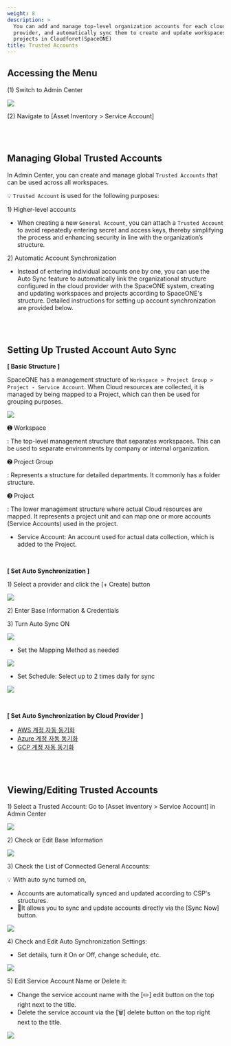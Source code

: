 ```yaml
---
weight: 8
description: >
  You can add and manage top-level organization accounts for each cloud
  provider, and automatically sync them to create and update workspaces and
  projects in Cloudforet(SpaceONE)
title: Trusted Accounts
---
```


## Accessing the Menu

(1) Switch to Admin Center

![](/guides/admin/admin_mode/admin-mode-01-en.png)

(2) Navigate to \[Asset Inventory > Service Account]

<br> <br>

## Managing Global Trusted Accounts

In Admin Center, you can create and manage global `Trusted Accounts` that can be used across all workspaces.

💡 `Trusted Account` is used for the following purposes:

1\) Higher-level accounts

* When creating a new `General Account`, you can attach a `Trusted Account` to avoid repeatedly entering secret and access keys, thereby simplifying the process and enhancing security in line with the organization’s structure.

2\) Automatic Account Synchronization

* Instead of entering individual accounts one by one, you can use the Auto Sync feature to automatically link the organizational structure configured in the cloud provider with the SpaceONE system, creating and updating workspaces and projects according to SpaceONE's structure. Detailed instructions for setting up account synchronization are provided below.

<br> <br>

## Setting Up Trusted Account Auto Sync

**\[ Basic Structure ]**

SpaceONE has a management structure of `Workspace > Project Group > Project - Service Account`.
When Cloud resources are collected, it is managed by being mapped to a Project, which can then be used for grouping purposes.

![](/guides/admin/service_account/project-hierarchy-en.png)

➊ Workspace

: The top-level management structure that separates workspaces. This can be used to separate environments by company or internal organization.

➋ Project Group

: Represents a structure for detailed departments. It commonly has a folder structure.

➌ Project

: The lower management structure where actual Cloud resources are mapped. It represents a project unit and can map one or more accounts (Service Accounts) used in the project.

* Service Account: An account used for actual data collection, which is added to the Project.

<br>

**\[ Set Auto Synchronization ]**

1\) Select a provider and click the \[+ Create] button

![](/guides/admin/service_account/create-trusted-account-01-en.png)

2\) Enter Base Information & Credentials

3\) Turn Auto Sync ON

![](/guides/admin/service_account/create-trusted-account-02-en.png)

* Set the Mapping Method as needed

![](/guides/admin/service_account/create-trusted-account-03-en.png)

* Set Schedule: Select up to 2 times daily for sync

![](/guides/admin/service_account/create-trusted-account-04-en.png)

<br>

**\[ Set Auto Synchronization by Cloud Provider ]**

* [AWS 계정 자동 동기화](/docs/guides/account-hierarchy/aws/)
* [Azure 계정 자동 동기화](/docs/guides/account-hierarchy/azure/)
* [GCP 계정 자동 동기화](/docs/guides/account-hierarchy/gcp/)

<br> <br>

## Viewing/Editing Trusted Accounts

1\) Select a Trusted Account: Go to \[Asset Inventory > Service Account] in Admin Center

![](/guides/admin/service_account/view-trusted-account-01-en.png)

2\) Check or Edit Base Information

![](/guides/admin/service_account/view-trusted-account-02-en.png)

3\) Check the List of Connected General Accounts:

💡 With auto sync turned on,

* Accounts are automatically synced and updated according to CSP's structures.
* It allows you to sync and update accounts directly via the \[Sync Now] button.

![](/guides/admin/service_account/view-trusted-account-03-en.png)

4\) Check and Edit Auto Synchronization Settings:

* Set details, turn it On or Off, change schedule, etc.

![](/guides/admin/service_account/view-trusted-account-04-en.png)

5\) Edit Service Account Name or Delete it:

* Change the service account name with the \[✏️] edit button on the top right next to the title. 
* Delete the service account via the \[🗑️] delete button on the top right next to the title.

![](/guides/admin/service_account/delete-service-account.png)

